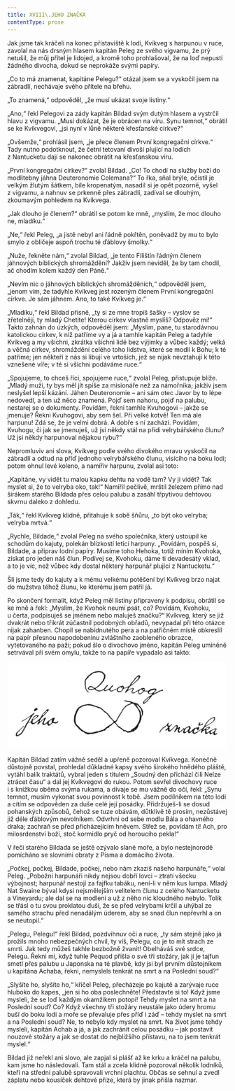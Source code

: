 ```yaml
---
title: XVIII\.JEHO ZNAČKA
contentType: prose
---
```


  

Jak jsme tak kráčeli na konec přístaviště k lodi, Kvíkveg s harpunou v ruce, zavolal na nás drsným hlasem kapitán Peleg ze svého vigvamu, že prý netušil, že můj přítel je lidojed, a kromě toho prohlašoval, že na loď nepustí žádného divocha, dokud se neprokáže svými papíry.

„Co to má znamenat, kapitáne Pelegu?“ otázal jsem se a vyskočil jsem na zábradlí, nechávaje svého přítele na břehu.

„To znamená,“ odpověděl, „že musí ukázat svoje listiny.“

„Ano,“ řekl Pelegovi za zády kapitán Bildad svým dutým hlasem a vystrčil hlavu z vigvamu. „Musí dokázat, že je obrácen na víru. Synu temnot,“ obrátil se ke Kvíkvegovi, „jsi nyní v lůně některé křesťanské církve?“

„Ovšemže,“ prohlásil jsem, „je přece členem První kongregační církve.“ Tady nutno podotknout, že četní tetovaní divoši plující na lodích z Nantucketu dají se nakonec obrátit na křesťanskou víru.

„První kongregační církev?“ zvolal Bildad. „Co! To chodí na služby boží do modlitebny jáhna Deuteronomie Colemana?“ To řka, sňal brýle, očistil je velkým žlutým šátkem, bíle kropenatým, nasadil si je opět pozorně, vyšel z vigvamu, a nahnuv se prkenně přes zábradlí, zadíval se dlouhým, zkoumavým pohledem na Kvíkvega.

„Jak dlouho je členem?“ obrátil se potom ke mně, „myslím, že moc dlouho ne, mladíku.“

„Ne,“ řekl Peleg, „a jistě nebyl ani řádně pokřtěn, poněvadž by mu to bylo smylo z obličeje aspoň trochu té ďáblovy šmolky.“

„Nuže, řekněte nám,“ zvolal Bildad, „je tento Filištín řádným členem jáhnových biblických shromáždění? Jakživ jsem neviděl, že by tam chodil, ač chodím kolem každý den Páně.“

„Nevím nic o jáhnových biblických shromážděních,“ odpověděl jsem, „jenom vím, že tadyhle Kvíkveg jest rozeným členem První kongregační církve. Je sám jáhnem. Ano, to také Kvíkveg je.“

„Mladíku,“ řekl Bildad přísně, „ty si ze mne tropíš šašky – vyslov se zřetelněji, ty mladý Chetite! Kterou církev vlastně myslíš? Odpověz mi!“ Takto zahnán do úzkých, odpověděl jsem: „Myslím, pane, tu starodávnou katolickou církev, k níž patříme vy a já a tamhle kapitán Peleg a tadyhle Kvíkveg a my všichni, zkrátka všichni lidé bez výjimky a vůbec každý; velká a věčná církev, shromáždění celého toho lidstva, které se modlí k Bohu; k té patříme; jen někteří z nás si libují ve vrtoších, jež se nijak nevztahují k této vznešené víře; v té si všichni podáváme ruce.“

„Spojujeme, to chceš říci, spojujeme ruce,“ zvolal Peleg, přistupuje blíže. „Mladý muži, ty bys měl jít spíše za misionáře než za námořníka; jakživ jsem neslyšel lepší kázání. Jáhen Deuteronomie – ani sám otec Javor by to lépe nedovedl, a ten už něco znamená. Pojď sem nahoru, pojď na palubu, nestarej se o dokumenty. Povídám, řekni tamhle Kvuhogovi – jakže se jmenuje? Řekni Kvuhogovi, aby sem šel. Při velké kotvě! Ten má ale harpunu! Zdá se, že je velmi dobrá. A dobře s ní zachází. Povídám, Kvuhogu, či jak se jmenuješ, už jsi někdy stál na přídi velrybářského člunu? Už jsi někdy harpunoval nějakou rybu?“

Nepromluviv ani slova, Kvíkveg podle svého divokého mravu vyskočil na zábradlí a odtud na příď jednoho velrybářského člunu, visícího na boku lodi; potom ohnul levé koleno, a namířiv harpunu, zvolal asi toto:

„Kapitáne, vy vidět tu malou kapku dehtu na vodě tam? Vy ji vidět? Tak myslet si, že to velryba oko, tak!“ Namířil pečlivě, mrštil železem přímo nad širákem starého Bildada přes celou palubu a zasáhl třpytivou dehtovou skvrnu daleko z dohledu.

„Ták,“ řekl Kvíkveg klidně, přitahuje k sobě šňůru, „to být oko velryba; velryba mrtvá.“

„Rychle, Bildade,“ zvolal Peleg na svého společníka, který ustoupil ke schodům do kajuty, polekán blízkostí letící harpuny. „Povídám, pospěš si, Bildade, a připrav lodní papíry. Musíme toho Hehoka, totiž míním Kvohoka, získat pro jeden náš člun. Podívej se, Kvohoku, dáme ti devadesátý vklad, a to je víc, než vůbec kdy dostal některý harpunář plující z Nantucketu.“

Šli jsme tedy do kajuty a k mému velkému potěšení byl Kvíkveg brzo najat do mužstva téhož člunu, ke kterému jsem patřil já.

Po skončení formalit, když Peleg měl listiny připraveny k podpisu, obrátil se ke mně a řekl: „Myslím, že Kvohok neumí psát, co? Povídám, Kvohoku, u čerta, podpisuješ se jménem nebo maluješ značku?“ Kvíkveg, který se již dvakrát nebo třikrát zúčastnil podobných obřadů, nevypadal při této otázce nijak zahanben. Chopil se nabídnutého pera a na patřičném místě obkreslil na papír přesnou napodobeninu zvláštního zaobleného obrazce, vytetovaného na paži; pokud šlo o divochovo jméno, kapitán Peleg umíněně setrvával při svém omylu, takže to na papíře vypadalo asi takto:

![obr01](./resources/obr01.jpg)  

Kapitán Bildad zatím vážně seděl a upřeně pozoroval Kvíkvega. Konečně důstojně povstal, prohledal důkladné kapsy svého širokého hnědého pláště, vytáhl balík traktátů, vybral jeden s titulem „Soudný den přichází čili Nelze ztrácet času“ a dal jej Kvíkvegovi do rukou. Potom sevřel divochovy ruce i s knížkou oběma svýma rukama, a dívaje se mu vážně do očí, řekl: „Synu temnot, musím vykonat svou povinnost k tobě. Jsem podílníkem na této lodi a cítím se odpověden za duše celé její posádky. Přidržuješ-li se dosud pohanských způsobů, čehož se tuze obávám, důtklivě tě prosím, nezůstávej již déle ďáblovým nevolníkem. Odvrhni od sebe modlu Bála a ohavného draka; zachraň se před přicházejícím hněvem. Střež se, povídám ti! Ach, pro milosrdenství boží, stoč kormidlo pryč od horoucího pekla!“

V řeči starého Bildada se ještě ozývalo slané moře, a bylo nestejnorodě pomícháno se slovními obraty z Písma a domácího života.

„Počkej, počkej, Bildade, počkej, nebo nám zkazíš našeho harpunáře,“ volal Peleg. „Pobožní harpunáři nikdy nejsou dobří lovci – ztratí všecku výbojnost; harpunář nestojí za fajfku tabáku, není-li v něm kus lumpa. Mladý Nat Swaine býval kdysi nejsmělejším velitelem člunu z celého Nantucketu a Vineyardu; ale dal se na modlení a už z něho nic kloudného nebylo. Tolik se třásl o tu svou proklatou duši, že se před velrybami krčil a uhýbal ze samého strachu před nenadálým úderem, aby se snad člun nepřevrhl a on se neutopil.“

„Pelegu, Pelegu!“ řekl Bildad, pozdvihnuv oči a ruce, „ty sám stejně jako já prožils mnoho nebezpečných chvil, ty víš, Pelegu, co je to mít strach ze smrti. Jak tedy můžeš takhle bezbožně žvanit! Obelháváš své srdce, Pelegu. Řekni mi, když tuhle Pequod přišla o své tři stožáry, jak jí je tajfun smetl přes palubu u Japonska na té plavbě, kdy jsi byl prvním důstojníkem u kapitána Achaba, řekni, nemyslels tenkrát na smrt a na Poslední soud?“

„Slyšíte ho, slyšíte ho,“ křičel Peleg, přecházeje po kajutě a zarývaje ruce hluboko do kapes, „jen si ho oba poslechněte! Představte si to! Když jsme mysleli, že se loď každým okamžikem potopí! Tehdy myslet na smrt a na Poslední soud? Co? Když všechny tři stožáry neustále jako údery hromu buší do boku lodi a moře se převaluje přes příď i záď – tehdy myslet na smrt a na Poslední soud? Ne, to nebylo kdy myslet na smrt. Na život jsme tehdy mysleli, kapitán Achab a já, a jak zachránit celou posádku – jak postavit nouzové stožáry a jak se dostat do nejbližšího přístavu, na to jsem tenkrát myslel.“

Bildad již neřekl ani slovo, ale zapjal si plášť až ke krku a kráčel na palubu, kam jsme ho následovali. Tam stál a zcela klidně pozoroval několik lodníků, kteří na střední palubě spravovali vrchní plachtu. Občas se sehnul a zvedl záplatu nebo kousíček dehtové příze, která by jinak přišla nazmar.
